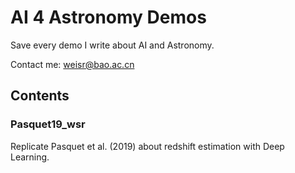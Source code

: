 # AI 4 Astronomy Demos

Save every demo I write about AI and Astronomy.

Contact me: weisr@bao.ac.cn

## Contents
### Pasquet19_wsr
Replicate Pasquet et al. (2019) about redshift estimation with Deep Learning.